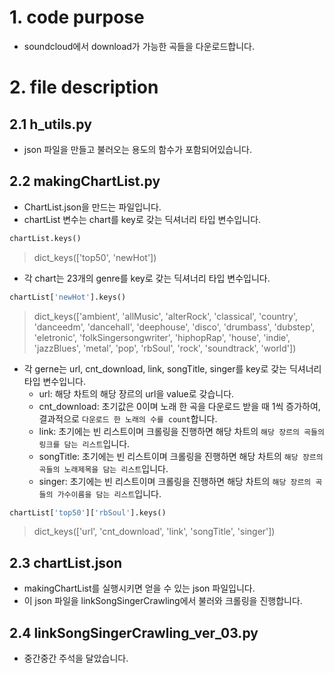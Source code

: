 # 1. code purpose
- soundcloud에서 download가 가능한 곡들을 다운로드합니다.

# 2. file description
## 2.1 h_utils.py
- json 파일을 만들고 불러오는 용도의 함수가 포함되어있습니다.

## 2.2 makingChartList.py
- ChartList.json을 만드는 파일입니다.
- chartList 변수는 chart를 key로 갖는 딕셔너리 타입 변수입니다.
```python
chartList.keys()
```
> dict_keys(['top50', 'newHot'])

- 각 chart는 23개의 genre를 key로 갖는 딕셔너리 타입 변수입니다.
```python
chartList['newHot'].keys()
```
> dict_keys(['ambient', 'allMusic', 'alterRock', 'classical', 'country', 'danceedm', 'dancehall', 'deephouse', 'disco', 'drumbass', 'dubstep', 'eletronic', 'folkSingersongwriter', 'hiphopRap', 'house', 'indie', 'jazzBlues', 'metal', 'pop', 'rbSoul', 'rock', 'soundtrack', 'world'])

- 각 gerne는 url, cnt_download, link, songTitle, singer를 key로 갖는 딕셔너리 타입 변수입니다.
	- url: 해당 차트의 해당 장르의 url을 value로 갖습니다.
	- cnt_download: 초기값은 0이며 노래 한 곡을 다운로드 받을 때 1씩 증가하여, 결과적으로 `다운로드 한 노래의 수를 count`합니다.
	- link: 초기에는 빈 리스트이며 크롤링을 진행하면 해당 차트의 `해당 장르의 곡들의 링크를 담는 리스트`입니다.
	- songTitle: 초기에는 빈 리스트이며 크롤링을 진행하면 해당 차트의 `해당 장르의 곡들의 노래제목을 담는 리스트`입니다.
	- singer: 초기에는 빈 리스트이며 크롤링을 진행하면 해당 차트의 `해당 장르의 곡들의 가수이름을 담는 리스트`입니다.
```python
chartList['top50']['rbSoul'].keys()
```
> dict_keys(['url', 'cnt_download', 'link', 'songTitle', 'singer'])

## 2.3 chartList.json
- makingChartList를 실행시키면 얻을 수 있는 json 파일입니다.
- 이 json 파일을 linkSongSingerCrawling에서 불러와 크롤링을 진행합니다.

## 2.4 linkSongSingerCrawling_ver_03.py
- 중간중간 주석을 달았습니다.
